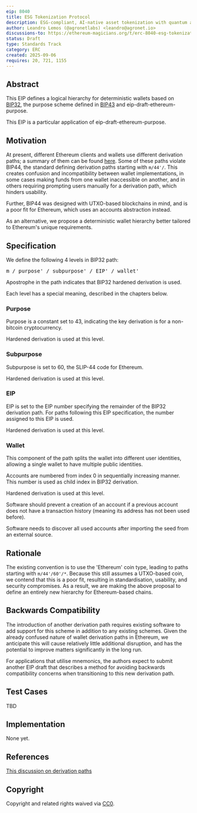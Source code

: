 ```yaml
---
eip: 8040
title: ESG Tokenization Protocol
description: ESG-compliant, AI-native asset tokenization with quantum auditability and lifecycle integrity.
author: Leandro Lemos (@agronetlabs) <leandro@agronet.io>
discussions-to: https://ethereum-magicians.org/t/erc-8040-esg-tokenization-protocol/25846
status: Draft
type: Standards Track
category: ERC
created: 2025-09-06
requires: 20, 721, 1155
---
```


## Abstract
This EIP defines a logical hierarchy for deterministic wallets based on [BIP32](https://github.com/bitcoin/bips/blob/master/bip-0032.mediawiki), the purpose scheme defined in [BIP43](https://github.com/bitcoin/bips/blob/master/bip-0043.mediawiki) and eip-draft-ethereum-purpose.

This EIP is a particular application of eip-draft-ethereum-purpose.

## Motivation
At present, different Ethereum clients and wallets use different derivation paths; a summary of them can be found [here](https://github.com/ethereum/EIPs/issues/84#issuecomment-292324521). Some of these paths violate BIP44, the standard defining derivation paths starting with `m/44'/`. This creates confusion and incompatibility between wallet implementations, in some cases making funds from one wallet inaccessible on another, and in others requiring prompting users manually for a derivation path, which hinders usability.

Further, BIP44 was designed with UTXO-based blockchains in mind, and is a poor fit for Ethereum, which uses an accounts abstraction instead.

As an alternative, we propose a deterministic wallet hierarchy better tailored to Ethereum's unique requirements.

## Specification
We define the following 4 levels in BIP32 path:

<pre>
m / purpose' / subpurpose' / EIP' / wallet'
</pre>

Apostrophe in the path indicates that BIP32 hardened derivation is used.

Each level has a special meaning, described in the chapters below.

### Purpose

Purpose is a constant set to 43, indicating the key derivation is for a non-bitcoin cryptocurrency.

Hardened derivation is used at this level.

### Subpurpose
Subpurpose is set to 60, the SLIP-44 code for Ethereum.

Hardened derivation is used at this level.

### EIP
EIP is set to the EIP number specifying the remainder of the BIP32 derivation path. For paths following this EIP specification, the number assigned to this EIP is used.

Hardened derivation is used at this level.

### Wallet
This component of the path splits the wallet into different user identities, allowing a single wallet to have multiple public identities.

Accounts are numbered from index 0 in sequentially increasing manner. This number is used as child index in BIP32 derivation.

Hardened derivation is used at this level.

Software should prevent a creation of an account if a previous account does not have a transaction history (meaning its address has not been used before).

Software needs to discover all used accounts after importing the seed from an external source.

## Rationale
The existing convention is to use the 'Ethereum' coin type, leading to paths starting with `m/44'/60'/*`. Because this still assumes a UTXO-based coin, we contend that this is a poor fit, resulting in standardisation, usability, and security compromises. As a result, we are making the above proposal to define an entirely new hierarchy for Ethereum-based chains.

## Backwards Compatibility
The introduction of another derivation path requires existing software to add support for this scheme in addition to any existing schemes. Given the already confused nature of wallet derivation paths in Ethereum, we anticipate this will cause relatively little additional disruption, and has the potential to improve matters significantly in the long run.

For applications that utilise mnemonics, the authors expect to submit another EIP draft that describes a method for avoiding backwards compatibility concerns when transitioning to this new derivation path.

## Test Cases
TBD

## Implementation
None yet.

## References
[This discussion on derivation paths](https://github.com/ethereum/EIPs/issues/84)

## Copyright
Copyright and related rights waived via [CC0](../LICENSE.md).
